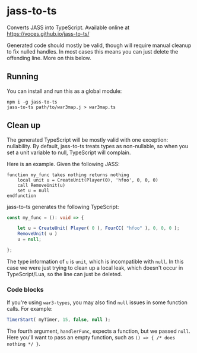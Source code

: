 # jass-to-ts
Converts JASS into TypeScript. Available online at https://voces.github.io/jass-to-ts/

Generated code should mostly be valid, though will require manual cleanup to
fix nulled handles. In most cases this means you can just delete the offending
line. More on this below.

## Running
You can install and run this as a global module:

```
npm i -g jass-to-ts
jass-to-ts path/to/war3map.j > war3map.ts
```

## Clean up
The generated TypeScript will be mostly valid with one exception: nullability.
By default, jass-to-ts treats types as non-nullable, so when you set a unit
variable to null, TypeScript will complain.

Here is an example. Given the following JASS:

```jass
function my_func takes nothing returns nothing
    local unit u = CreateUnit(Player(0), 'hfoo', 0, 0, 0)
    call RemoveUnit(u)
    set u = null
endfunction
```

jass-to-ts generates the following TypeScript:

```typescript
const my_func = (): void => {

	let u = CreateUnit( Player( 0 ), FourCC( "hfoo" ), 0, 0, 0 );
	RemoveUnit( u )
	u = null;

};
```

The type information of `u` is `unit`, which is incompatible with `null`. In
this case we were just trying to clean up a local leak, which doesn't occur
in TypeScript/Lua, so the line can just be deleted.

### Code blocks
If you're using `war3-types`, you may also find `null` issues in some function
calls. For example:

```typescript
TimerStart( myTimer, 15, false, null );
```

The fourth argument, `handlerFunc`, expects a function, but we passed `null`.
Here you'll want to pass an empty function, such as
`() => { /* does nothing */ }`.
